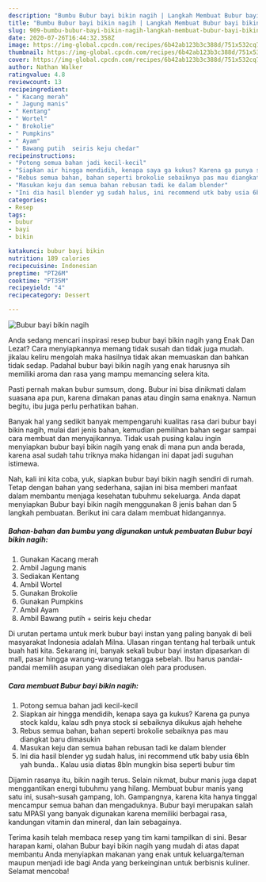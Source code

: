 ```yaml
---
description: "Bumbu Bubur bayi bikin nagih | Langkah Membuat Bubur bayi bikin nagih Yang Menggugah Selera"
title: "Bumbu Bubur bayi bikin nagih | Langkah Membuat Bubur bayi bikin nagih Yang Menggugah Selera"
slug: 909-bumbu-bubur-bayi-bikin-nagih-langkah-membuat-bubur-bayi-bikin-nagih-yang-menggugah-selera
date: 2020-07-26T16:44:32.358Z
image: https://img-global.cpcdn.com/recipes/6b42ab123b3c388d/751x532cq70/bubur-bayi-bikin-nagih-foto-resep-utama.jpg
thumbnail: https://img-global.cpcdn.com/recipes/6b42ab123b3c388d/751x532cq70/bubur-bayi-bikin-nagih-foto-resep-utama.jpg
cover: https://img-global.cpcdn.com/recipes/6b42ab123b3c388d/751x532cq70/bubur-bayi-bikin-nagih-foto-resep-utama.jpg
author: Nathan Walker
ratingvalue: 4.8
reviewcount: 13
recipeingredient:
- " Kacang merah"
- " Jagung manis"
- " Kentang"
- " Wortel"
- " Brokolie"
- " Pumpkins"
- " Ayam"
- " Bawang putih  seiris keju chedar"
recipeinstructions:
- "Potong semua bahan jadi kecil-kecil"
- "Siapkan air hingga mendidih, kenapa saya ga kukus? Karena ga punya stock kaldu, kalau sdh pnya stock si sebaiknya dikukus ajah hehehe"
- "Rebus semua bahan, bahan seperti brokolie sebaiknya pas mau diangkat baru dimasukin"
- "Masukan keju dan semua bahan rebusan tadi ke dalam blender"
- "Ini dia hasil blender yg sudah halus, ini recommend utk baby usia 6bln yah bunda.. Kalau usia diatas 8bln mungkin bisa seperti bubur tim"
categories:
- Resep
tags:
- bubur
- bayi
- bikin

katakunci: bubur bayi bikin 
nutrition: 189 calories
recipecuisine: Indonesian
preptime: "PT26M"
cooktime: "PT35M"
recipeyield: "4"
recipecategory: Dessert

---
```



![Bubur bayi bikin nagih](https://img-global.cpcdn.com/recipes/6b42ab123b3c388d/751x532cq70/bubur-bayi-bikin-nagih-foto-resep-utama.jpg)

Anda sedang mencari inspirasi resep bubur bayi bikin nagih yang Enak Dan Lezat? Cara menyiapkannya memang tidak susah dan tidak juga mudah. jikalau keliru mengolah maka hasilnya tidak akan memuaskan dan bahkan tidak sedap. Padahal bubur bayi bikin nagih yang enak harusnya sih memiliki aroma dan rasa yang mampu memancing selera kita.

Pasti pernah makan bubur sumsum, dong. Bubur ini bisa dinikmati dalam suasana apa pun, karena dimakan panas atau dingin sama enaknya. Namun begitu, ibu juga perlu perhatikan bahan.

Banyak hal yang sedikit banyak mempengaruhi kualitas rasa dari bubur bayi bikin nagih, mulai dari jenis bahan, kemudian pemilihan bahan segar sampai cara membuat dan menyajikannya. Tidak usah pusing kalau ingin menyiapkan bubur bayi bikin nagih yang enak di mana pun anda berada, karena asal sudah tahu triknya maka hidangan ini dapat jadi suguhan istimewa.


Nah, kali ini kita coba, yuk, siapkan bubur bayi bikin nagih sendiri di rumah. Tetap dengan bahan yang sederhana, sajian ini bisa memberi manfaat dalam membantu menjaga kesehatan tubuhmu sekeluarga. Anda dapat menyiapkan Bubur bayi bikin nagih menggunakan 8 jenis bahan dan 5 langkah pembuatan. Berikut ini cara dalam membuat hidangannya.

<!--inarticleads1-->

##### Bahan-bahan dan bumbu yang digunakan untuk pembuatan Bubur bayi bikin nagih:

1. Gunakan  Kacang merah
1. Ambil  Jagung manis
1. Sediakan  Kentang
1. Ambil  Wortel
1. Gunakan  Brokolie
1. Gunakan  Pumpkins
1. Ambil  Ayam
1. Ambil  Bawang putih + seiris keju chedar


Di urutan pertama untuk merk bubur bayi instan yang paling banyak di beli masyarakat Indonesia adalah Milna. Ulasan ringan tentang hal terbaik untuk buah hati kita. Sekarang ini, banyak sekali bubur bayi instan dipasarkan di mall, pasar hingga warung-warung tetangga sebelah. Ibu harus pandai-pandai memilih asupan yang disediakan oleh para produsen. 

<!--inarticleads2-->

##### Cara membuat Bubur bayi bikin nagih:

1. Potong semua bahan jadi kecil-kecil
1. Siapkan air hingga mendidih, kenapa saya ga kukus? Karena ga punya stock kaldu, kalau sdh pnya stock si sebaiknya dikukus ajah hehehe
1. Rebus semua bahan, bahan seperti brokolie sebaiknya pas mau diangkat baru dimasukin
1. Masukan keju dan semua bahan rebusan tadi ke dalam blender
1. Ini dia hasil blender yg sudah halus, ini recommend utk baby usia 6bln yah bunda.. Kalau usia diatas 8bln mungkin bisa seperti bubur tim


Dijamin rasanya itu, bikin nagih terus. Selain nikmat, bubur manis juga dapat menggantikan energi tubuhmu yang hilang. Membuat bubur manis yang satu ini, susah-susah gampang, loh. Gampangnya, karena kita hanya tinggal mencampur semua bahan dan mengaduknya. Bubur bayi merupakan salah satu MPASI yang banyak digunakan karena memiliki berbagai rasa, kandungan vitamin dan mineral, dan lain sebagainya. 

Terima kasih telah membaca resep yang tim kami tampilkan di sini. Besar harapan kami, olahan Bubur bayi bikin nagih yang mudah di atas dapat membantu Anda menyiapkan makanan yang enak untuk keluarga/teman maupun menjadi ide bagi Anda yang berkeinginan untuk berbisnis kuliner. Selamat mencoba!
